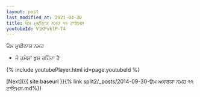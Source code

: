 ```yaml
---
layout: post
last_modified_at: 2021-03-30
title: ਓਮ ਮੁਢੀਠਾਯ ਨਮਹ ੧੧ ਟਾਇਮਸ
youtubeId: V1KPvklP-T4
---
```

 
 
 ਓਮ ਮੁਢੀਠਾਯ ਨਮਹ  
 
 -  ਜੋ ਹਮੇਸ਼ਾਂ ਖੁਸ਼ ਰਹਿੰਦਾ ਹੈ 
 
  
 
  
 
 
 
 
 
 


{% include youtubePlayer.html id=page.youtubeId %}
 
[Next]({{ site.baseurl }}{% link  split2/_posts/2014-09-30-ਓਮ ਅਵਰਯਾ ਨਮਹ ੧੧ ਟਾਇਮਸ.md%})
 
